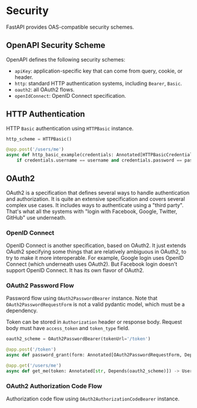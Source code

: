 # Security

FastAPI provides OAS-compatible security schemes.

## OpenAPI Security Scheme

OpenAPI defines the following security schemes:

* `apiKey`: application-specific key that can come from query, cookie, or header.
* `http`: standard HTTP authentication systems, including `Bearer`, `Basic`.
* `oauth2`: all OAuth2 flows.
* `openIdConnect`: OpenID Connect specification.

## HTTP Authentication

HTTP `Basic` authentication using `HTTPBasic` instance.

```py
http_scheme = HTTPBasic()

@app.post('/users/me')
async def http_basic_example(credentials: Annotated[HTTPBasicCredentials, Depends(http_scheme)]):
    if credentials.username == username and credentials.password == password: ...
```

## OAuth2

OAuth2 is a specification that defines several ways to handle authentication and authorization.
It is quite an extensive specification and covers several complex use cases.
It includes ways to authenticate using a "third party".
That's what all the systems with "login with Facebook, Google, Twitter, GitHub" use underneath.

### OpenID Connect

OpenID Connect is another specification, based on OAuth2.
It just extends OAuth2 specifying some things that are relatively ambiguous in OAuth2, to try to make it more interoperable.
For example, Google login uses OpenID Connect (which underneath uses OAuth2).
But Facebook login doesn't support OpenID Connect. It has its own flavor of OAuth2.

### OAuth2 Password Flow

Password flow using `OAuth2PasswordBearer` instance.
Note that `OAuth2PasswordRequestForm` is not a valid pydantic model, which must be a dependency.

Token can be stored in `Authorization` header or response body.
Request body must have `access_token` and `token_type` field.

```py
oauth2_scheme = OAuth2PasswordBearer(tokenUrl='/token')

@app.post('/token')
async def password_grant(form: Annotated[OAuth2PasswordRequestForm, Depends()]) -> Token: ...

@app.get('/users/me')
async def get_me(token: Annotated[str, Depends(oauth2_scheme)]) -> User: ...
```

### OAuth2 Authorization Code Flow

Authorization code flow using `OAuth2AuthorizationCodeBearer` instance.
